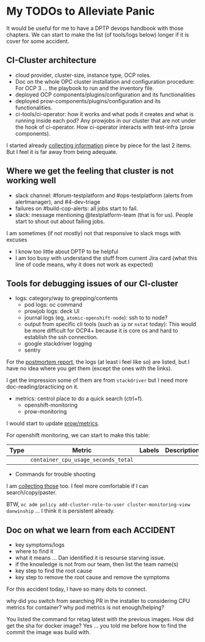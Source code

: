 # My TODOs to Alleviate Panic

It would be useful for me to have a DPTP devops handbook with those chapters. We can start to make the list (of tools/logs below) longer if it is cover for some accident.

## CI-Cluster architecture

* cloud provider, cluster-size, instance type, OCP roles.
* Doc on the whole OPC cluster installation and configuration procedure: For OCP 3 ... the playbook to run and the inventory file.
* deployed OCP components/plugins/configuration and its functionalities
* deployed prow-components/plugins/configuration and its functionalities.
* ci-tools/ci-operator: how it works and what pods it creates and what is running inside each pod? Any prowjobs in our cluster that are not under the hook of ci-operator. How ci-operator interacts with test-infra (prow components).

I started already [collecting information](../architecture.md) piece by piece for the last 2 items. But I feel it is far away from being adequate.

## Where we get the feeling that cluster is not working well

* slack channel: #forum-testplatform and #ops-testplatform (alerts from alertmanager), and #4-dev-triage
* failures on #build-cop-alerts: all jobs start to fail.
* slack: message mentioning @testplatform-team (that is for us). People start to shout out about failing jobs.

I am sometimes (if not mostly) not that responsive to slack msgs with excuses

* I know too little about DPTP to be helpful
* I am too busy with understand the stuff from current Jira card (what this line of code means, why it does not work as expected)

## Tools for debugging issues of our CI-cluster

* logs: category/way to grepping/contents
    * pod logs: oc command
    * prowjob logs: deck UI
    * journal logs (eg, `atomic-openshift-node`): ssh to to node?
    * output from specific cli tools (such as `ip` or `nstat` today): This would be more difficult for OCP4+ because it is core os and hard to establish the ssh connection.
    * google stackdriver logging
    * sentry

For the [postmortem report](https://docs.google.com/document/d/1vHKchB-Vt9ghg_A35k6nFueuAWi1pSbG2lh6wKOWWSA/edit#), the logs (at least i feel like so) are listed, but I have no idea where you get them (except the ones with the links).

I get the impression some of them are from `stackdriver` but I need more doc-reading/practicing on it.

* metrics: centrol place to do a quick search (ctrl+f).
    * openshift-monitoring
    * prow-monitoring

I would start to update [prow/metrics](https://github.com/kubernetes/test-infra/tree/master/prow/metrics).

For openshift monitoring, we can start to make this table:

| Type      	| Metric                    	| Labels                	| Description                                               	|
|-----------	|---------------------------	|-----------------------	|-----------------------------------------------------------	|
|      	| `container_cpu_usage_seconds_total`               	|      	|  	|

* Commands for trouble shooting

I am [collecting those](../cmd.md) too.
I feel more comfortable if I can search/copy/paster.

BTW, `oc adm policy add-cluster-role-to-user cluster-monitoring-view danwinship` ... I think it is persistent already.


## Doc on what we learn from each ACCIDENT

* key symptoms/logs 
* where to find it
* what it means ... Dan identified it is resourse starving issue.
* if the knowledge is not from our team, then list the team name(s)
* key step to find the root cause
* key step to remove the root cause and remove the symptoms

For this accident today, I have so many dots to connect.

why did you switch from searching PR in the installer to considering CPU metrics for container? why pod metrics is not enough/helping?

You listed the command for retag latest with the previous images. How did get the sha for docker image? Yes ... you told me before how to find the commit the image was build with.
